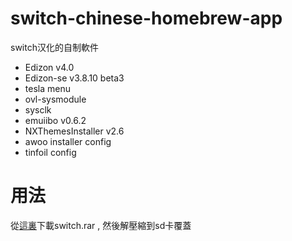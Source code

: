 # switch-chinese-homebrew-app
switch汉化的自制軟件
* Edizon v4.0
* Edizon-se v3.8.10 beta3
* tesla menu
* ovl-sysmodule
* sysclk
* emuiibo v0.6.2
* NXThemesInstaller v2.6
* awoo installer config
* tinfoil config
# 用法
從[這裏](https://github.com/carcaschoi/switch-chinese-homebrew-app/releases)下載switch.rar , 然後解壓縮到sd卡覆蓋
